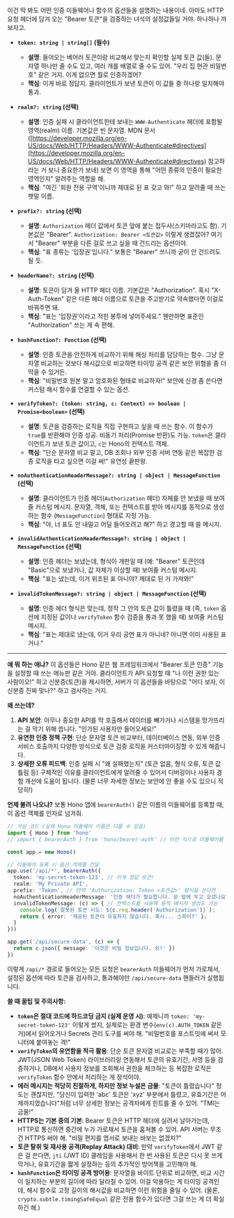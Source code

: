 이건 딱 봐도 어떤 인증 미들웨어나 함수의 옵션들을 설명하는 내용이네. 아마도 HTTP 요청 헤더에 담겨 오는 "Bearer 토큰"을 검증하는 녀석의 설정값들일 거야. 하나하나 까보자고.

*   **`token: string | string[]` (필수)**
    *   **설명**: 들어오는 베어러 토큰이랑 비교해서 맞는지 확인할 실제 토큰 값(들). 문자열 하나만 줄 수도 있고, 여러 개를 배열로 줄 수도 있어. "우리 집 현관 비밀번호" 같은 거지. 이게 없으면 뭘로 인증하겠어?
    *   **핵심**: 이게 바로 정답지. 클라이언트가 보낸 토큰이 이 값들 중 하나랑 일치해야 통과.

*   **`realm?: string` (선택)**
    *   **설명**: 인증 실패 시 클라이언트한테 보내는 `WWW-Authenticate` 헤더에 포함될 영역(realm) 이름. 기본값은 빈 문자열. MDN 문서([https://developer.mozilla.org/en-US/docs/Web/HTTP/Headers/WWW-Authenticate#directives](https://developer.mozilla.org/en-US/docs/Web/HTTP/Headers/WWW-Authenticate#directives) 참고하라는 거 보니 중요한가 보네) 보면 이 영역을 통해 "어떤 종류의 인증이 필요한 영역인지" 알려주는 역할을 해.
    *   **핵심**: "여긴 '회원 전용 구역'이니까 제대로 된 표 갖고 와!" 하고 알려줄 때 쓰는 팻말 이름.

*   **`prefix?: string` (선택)**
    *   **설명**: `Authorization` 헤더 값에서 토큰 앞에 붙는 접두사(스키마라고도 함). 기본값은 "Bearer". `Authorization: Bearer <토큰값>` 이렇게 생겼잖아? 여기서 "Bearer" 부분을 다른 걸로 쓰고 싶을 때 건드리는 옵션이야.
    *   **핵심**: "표 종류는 '입장권'입니다." 보통은 "Bearer" 쓰니까 굳이 안 건드려도 될 듯.

*   **`headerName?: string` (선택)**
    *   **설명**: 토큰이 담겨 올 HTTP 헤더 이름. 기본값은 "Authorization". 혹시 "X-Auth-Token" 같은 다른 헤더 이름으로 토큰을 주고받기로 약속했다면 이걸로 바꿔주면 돼.
    *   **핵심**: "표는 '입장권'이라고 적힌 봉투에 넣어주세요." 웬만하면 표준인 "Authorization" 쓰는 게 속 편해.

*   **`hashFunction?: Function` (선택)**
    *   **설명**: 인증 토큰을 안전하게 비교하기 위해 해싱 처리를 담당하는 함수. 그냥 문자열 비교하는 것보다 해시값으로 비교하면 타이밍 공격 같은 보안 위협을 좀 더 막을 수 있거든.
    *   **핵심**: "비밀번호 원본 말고 암호화된 형태로 비교하자!" 보안에 신경 좀 쓴다면 커스텀 해시 함수를 연결할 수 있는 옵션.

*   **`verifyToken?: (token: string, c: Context) => boolean | Promise<boolean>` (선택)**
    *   **설명**: 토큰을 검증하는 로직을 직접 구현하고 싶을 때 쓰는 함수. 이 함수가 `true`를 반환해야 인증 성공. 비동기 처리(Promise 반환)도 가능. `token`은 클라이언트가 보낸 토큰 값이고, `c`는 Hono의 컨텍스트 객체.
    *   **핵심**: "단순 문자열 비교 말고, DB 조회나 외부 인증 서버 연동 같은 복잡한 검증 로직을 타고 싶으면 이걸 써!" 유연성 끝판왕.

*   **`noAuthenticationHeaderMessage?: string | object | MessageFunction` (선택)**
    *   **설명**: 클라이언트가 인증 헤더(`Authorization` 헤더) 자체를 안 보냈을 때 보여줄 커스텀 메시지. 문자열, 객체, 또는 컨텍스트를 받아 메시지를 동적으로 생성하는 함수 (`MessageFunction`) 형태로 지정 가능.
    *   **핵심**: "야, 너 표도 안 내밀고 어딜 들어오려고 해?" 하고 경고할 때 쓸 메시지.

*   **`invalidAuthenticationHeaderMessage?: string | object | MessageFunction` (선택)**
    *   **설명**: 인증 헤더는 보냈는데, 형식이 개판일 때 (예: "Bearer" 토큰인데 "Basic"으로 보냈거나, 값 자체가 이상할 때) 보여줄 커스텀 메시지.
    *   **핵심**: "표는 냈는데, 이거 위조된 표 아니야? 제대로 된 거 가져와!"

*   **`invalidTokenMessage?: string | object | MessageFunction` (선택)**
    *   **설명**: 인증 헤더 형식은 맞는데, 정작 그 안의 토큰 값이 틀렸을 때 (즉, `token` 옵션에 지정된 값이나 `verifyToken` 함수 검증을 통과 못 했을 때) 보여줄 커스텀 메시지.
    *   **핵심**: "표는 제대로 냈는데, 이거 우리 공연 표가 아니네? 아니면 이미 사용된 표거나."

---

**얘 뭐 하는 애냐?**
이 옵션들은 Hono 같은 웹 프레임워크에서 "Bearer 토큰 인증" 기능을 설정할 때 쓰는 메뉴판 같은 거야. 클라이언트가 API 요청할 때 "나 이런 권한 있는 사람이오!" 하고 신분증(토큰)을 제시하면, 서버가 이 옵션들을 바탕으로 "어디 보자, 이 신분증 진짜 맞나?" 하고 검사하는 거지.

**왜 쓰는데?**
1.  **API 보안**: 아무나 중요한 API를 막 호출해서 데이터를 빼가거나 시스템을 망가뜨리는 걸 막기 위해 씁니다. "인가된 사용자만 들어오세요!"
2.  **유연한 인증 정책 구현**: 단순 문자열 토큰 비교부터, 데이터베이스 연동, 외부 인증 서비스 호출까지 다양한 방식으로 토큰 검증 로직을 커스터마이징할 수 있게 해줍니다.
3.  **상세한 오류 피드백**: 인증 실패 시 "왜 실패했는지" (토큰 없음, 형식 오류, 토큰 값 틀림 등) 구체적인 이유를 클라이언트에게 알려줄 수 있어서 디버깅이나 사용자 경험 개선에 도움이 됩니다. (물론 너무 자세한 정보는 보안에 안 좋을 수도 있으니 적당히!)

**언제 불려 나오냐?**
보통 Hono 앱에 `bearerAuth()` 같은 이름의 미들웨어를 등록할 때, 이 옵션 객체를 인자로 넘겨줘.

```typescript
// 가상 코드 (실제 Hono 미들웨어 이름은 다를 수 있음)
import { Hono } from 'hono'
// import { bearerAuth } from 'hono/bearer-auth' // 이런 식으로 미들웨어를 가져오겠지

const app = new Hono()

// 미들웨어 등록 시 옵션 객체를 전달
app.use('/api/*', bearerAuth({
  token: 'my-secret-token-123', // 이게 정답 토큰!
  realm: 'My Private API',
  prefix: 'Token', // 만약 'Authorization: Token <토큰값>' 형식을 쓴다면
  noAuthenticationHeaderMessage: '인증 헤더가 필요합니다. 문 앞에 두고 오셨나요?',
  invalidTokenMessage: (c) => { // 컨텍스트를 사용해 동적 메시지 생성도 가능
    console.log(`잘못된 토큰 시도: ${c.req.header('Authorization')}`);
    return { error: '제공된 토큰이 유효하지 않습니다. 혹시... 스파이?' };
  }
}))

app.get('/api/secure-data', (c) => {
  return c.json({ message: '이것은 비밀 정보입니다. 쉿!' })
})
```
이렇게 `/api/*` 경로로 들어오는 모든 요청은 `bearerAuth` 미들웨어가 먼저 가로채서, 설정된 옵션에 따라 토큰을 검사하고, 통과해야만 `/api/secure-data` 핸들러가 실행됩니다.

**쓸 때 꿀팁 및 주의사항:**
*   **`token`은 절대 코드에 하드코딩 금지 (실제 운영 시)**: 예제니까 `token: 'my-secret-token-123'` 이렇게 썼지, 실제로는 환경 변수(`env(c).AUTH_TOKEN` 같은 거)에서 읽어오거나 Secrets 관리 도구를 써야 해. "비밀번호를 포스트잇에 써서 모니터에 붙여놓는 격!"
*   **`verifyToken`의 유연함을 적극 활용**: 단순 토큰 문자열 비교로는 부족할 때가 많아. JWT(JSON Web Token) 라이브러리랑 연동해서 토큰의 유효기간, 서명 등을 검증하거나, DB에서 사용자 정보를 조회해서 권한을 체크하는 등 복잡한 로직은 `verifyToken` 함수 안에서 처리하는 게 정석이야.
*   **에러 메시지는 적당히 친절하게, 하지만 정보 누설은 금물**: "토큰이 틀렸습니다" 정도는 괜찮지만, "당신이 입력한 'abc' 토큰은 'xyz' 부분에서 틀렸고, 유효기간은 어제까지였습니다"처럼 너무 상세한 정보는 공격자에게 힌트를 줄 수 있어. "TMI는 금물!"
*   **HTTPS는 기본 중의 기본**: Bearer 토큰은 HTTP 헤더에 실려서 날아가는데, HTTP로 통신하면 중간에 누가 가로채서 토큰을 훔쳐볼 수 있어. API 서버는 무조건 HTTPS 써야 해. "비밀 편지를 엽서로 보내는 바보는 없겠지?"
*   **토큰 탈취 및 재사용 공격(Replay Attack) 대비**: 만약 `verifyToken`에서 JWT 같은 걸 쓴다면, `jti` (JWT ID) 클레임을 사용해서 한 번 사용된 토큰은 다시 못 쓰게 막거나, 유효기간을 짧게 설정하는 등의 추가적인 방어책을 고민해야 해.
*   **`hashFunction`은 타이밍 공격 방어용**: 문자열을 바이트 단위로 비교하면, 비교 시간이 일치하는 부분의 길이에 따라 달라질 수 있어. 이걸 악용하는 게 타이밍 공격인데, 해시 함수로 고정 길이의 해시값을 비교하면 이런 위험을 줄일 수 있어. (물론, `crypto.subtle.timingSafeEqual` 같은 전용 함수가 있다면 그걸 쓰는 게 더 확실하긴 해.)
